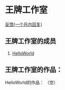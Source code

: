 # 王牌工作室
[反馈\(一个月内回复\)](mailto:WP_Studio2021@126.com)
## 王牌工作室的成员
1. [HelloWorld](https://github.com/WP-Studio01)
## 王牌工作室的作品：
HelloWorld的作品：
（空）
